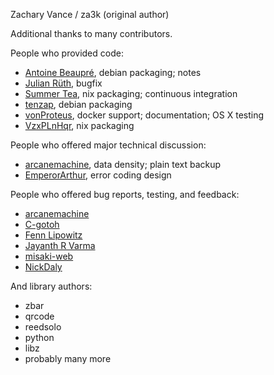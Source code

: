 Zachary Vance / za3k (original author)

Additional thanks to many contributors.

People who provided code:

- [Antoine Beaupré](https://github.com/anarcat), debian packaging; notes
- [Julian Rüth](https://github.com/saraedum), bugfix
- [Summer Tea](https://github.com/acuteaangle), nix packaging; continuous integration
- [tenzap](https://github.com/tenzap), debian packaging
- [vonProteus](https://github.com/vonProteus), docker support; documentation; OS X testing
- [VzxPLnHqr](https://github.com/VzxPLnHqr), nix packaging

People who offered major technical discussion:

- [arcanemachine](https://github.com/arcanemachine), data density; plain text backup
- [EmperorArthur](https://github.com/EmperorArthur), error coding design

People who offered bug reports, testing, and feedback:

- [arcanemachine](https://github.com/arcanemachine)
- [C-gotoh](https://github.com/C-gotoh)
- [Fenn Lipowitz](https://fennetic.net/index.html)
- [Jayanth R Varma](https://github.com/jrvarma)
- [misaki-web](https://github.com/misaki-web)
- [NickDaly](https://github.com/NickDaly)

And library authors:
- zbar
- qrcode
- reedsolo
- python
- libz
- probably many more
